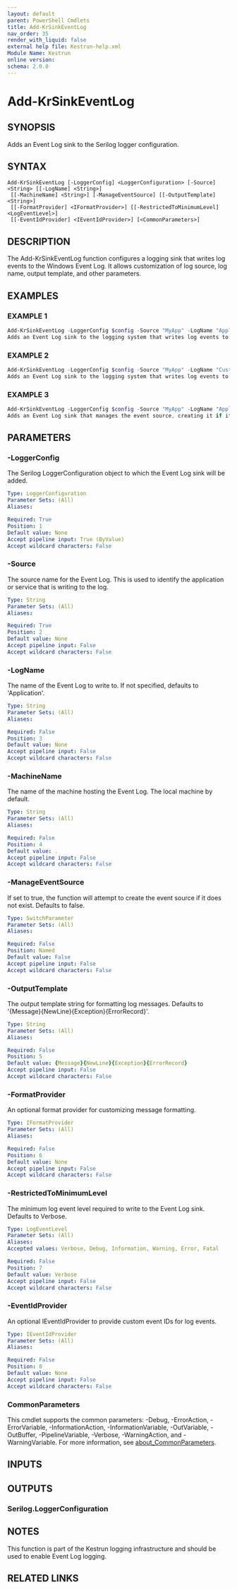 ```yaml
---
layout: default
parent: PowerShell Cmdlets
title: Add-KrSinkEventLog
nav_order: 35
render_with_liquid: false
external help file: Kestrun-help.xml
Module Name: Kestrun
online version:
schema: 2.0.0
---
```


# Add-KrSinkEventLog

## SYNOPSIS
Adds an Event Log sink to the Serilog logger configuration.

## SYNTAX

```
Add-KrSinkEventLog [-LoggerConfig] <LoggerConfiguration> [-Source] <String> [[-LogName] <String>]
 [[-MachineName] <String>] [-ManageEventSource] [[-OutputTemplate] <String>]
 [[-FormatProvider] <IFormatProvider>] [[-RestrictedToMinimumLevel] <LogEventLevel>]
 [[-EventIdProvider] <IEventIdProvider>] [<CommonParameters>]
```

## DESCRIPTION
The Add-KrSinkEventLog function configures a logging sink that writes log events to the Windows Event Log.
It allows customization of log source, log name, output template, and other parameters.

## EXAMPLES

### EXAMPLE 1
```powershell
Add-KrSinkEventLog -LoggerConfig $config -Source "MyApp" -LogName "Application"
Adds an Event Log sink to the logging system that writes log events to the 'Application' log with the source 'MyApp'.
```

### EXAMPLE 2
```powershell
Add-KrSinkEventLog -LoggerConfig $config -Source "MyApp" -LogName "CustomLog"
Adds an Event Log sink to the logging system that writes log events to the 'CustomLog' log with the source 'MyApp'.
```

### EXAMPLE 3
```powershell
Add-KrSinkEventLog -LoggerConfig $config -Source "MyApp" -LogName "Application" -ManageEventSource $true
Adds an Event Log sink that manages the event source, creating it if it does not exist.
```

## PARAMETERS

### -LoggerConfig
The Serilog LoggerConfiguration object to which the Event Log sink will be added.

```yaml
Type: LoggerConfiguration
Parameter Sets: (All)
Aliases:

Required: True
Position: 1
Default value: None
Accept pipeline input: True (ByValue)
Accept wildcard characters: False
```

### -Source
The source name for the Event Log.
This is used to identify the application or service that is writing to the log.

```yaml
Type: String
Parameter Sets: (All)
Aliases:

Required: True
Position: 2
Default value: None
Accept pipeline input: False
Accept wildcard characters: False
```

### -LogName
The name of the Event Log to write to.
If not specified, defaults to 'Application'.

```yaml
Type: String
Parameter Sets: (All)
Aliases:

Required: False
Position: 3
Default value: None
Accept pipeline input: False
Accept wildcard characters: False
```

### -MachineName
The name of the machine hosting the Event Log.
The local machine by default.

```yaml
Type: String
Parameter Sets: (All)
Aliases:

Required: False
Position: 4
Default value: .
Accept pipeline input: False
Accept wildcard characters: False
```

### -ManageEventSource
If set to true, the function will attempt to create the event source if it does not exist.
Defaults to false.

```yaml
Type: SwitchParameter
Parameter Sets: (All)
Aliases:

Required: False
Position: Named
Default value: False
Accept pipeline input: False
Accept wildcard characters: False
```

### -OutputTemplate
The output template string for formatting log messages.
Defaults to '{Message}{NewLine}{Exception}{ErrorRecord}'.

```yaml
Type: String
Parameter Sets: (All)
Aliases:

Required: False
Position: 5
Default value: {Message}{NewLine}{Exception}{ErrorRecord}
Accept pipeline input: False
Accept wildcard characters: False
```

### -FormatProvider
An optional format provider for customizing message formatting.

```yaml
Type: IFormatProvider
Parameter Sets: (All)
Aliases:

Required: False
Position: 6
Default value: None
Accept pipeline input: False
Accept wildcard characters: False
```

### -RestrictedToMinimumLevel
The minimum log event level required to write to the Event Log sink.
Defaults to Verbose.

```yaml
Type: LogEventLevel
Parameter Sets: (All)
Aliases:
Accepted values: Verbose, Debug, Information, Warning, Error, Fatal

Required: False
Position: 7
Default value: Verbose
Accept pipeline input: False
Accept wildcard characters: False
```

### -EventIdProvider
An optional IEventIdProvider to provide custom event IDs for log events.

```yaml
Type: IEventIdProvider
Parameter Sets: (All)
Aliases:

Required: False
Position: 8
Default value: None
Accept pipeline input: False
Accept wildcard characters: False
```

### CommonParameters
This cmdlet supports the common parameters: -Debug, -ErrorAction, -ErrorVariable, -InformationAction, -InformationVariable, -OutVariable, -OutBuffer, -PipelineVariable, -Verbose, -WarningAction, and -WarningVariable. For more information, see [about_CommonParameters](http://go.microsoft.com/fwlink/?LinkID=113216).

## INPUTS

## OUTPUTS

### Serilog.LoggerConfiguration
## NOTES
This function is part of the Kestrun logging infrastructure and should be used to enable Event Log logging.

## RELATED LINKS
